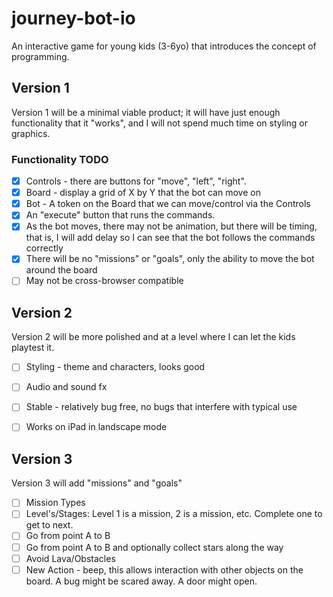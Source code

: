 # journey-bot-io
An interactive game for young kids (3-6yo) that introduces the concept of programming.



## Version 1

Version 1 will be a minimal viable product; it will have just enough functionality that it "works", and I will not spend much time on styling or graphics.

### Functionality TODO
- [x] Controls - there are buttons for "move", "left", "right".
- [x] Board - display a grid of X by Y that the bot can move on
- [x] Bot - A token on the Board that we can move/control via the Controls
- [x] An "execute" button that runs the commands.
- [x] As the bot moves, there may not be animation, but there will be timing, that is, I will add delay so I can see that the bot follows the commands correctly
- [x] There will be no "missions" or "goals", only the ability to move the bot around the board
- [ ] May not be cross-browser compatible

## Version 2
Version 2 will be more polished and at a level where I can let the kids playtest it.
- [ ] Styling - theme and characters, looks good
- [ ] Audio and sound fx
- [ ] Stable - relatively bug free, no bugs that interfere with typical use
- [ ] Works on iPad in landscape mode



## Version 3
Version 3 will add "missions" and "goals"

- [ ] Mission Types
- [ ] Level's/Stages: Level 1 is a mission, 2 is a mission, etc. Complete one to get to next.
- [ ] Go from point A to B
- [ ] Go from point A to B and optionally collect stars along the way
- [ ] Avoid Lava/Obstacles
- [ ] New Action - beep, this allows interaction with other objects on the board. A bug might be scared away. A door might open.
